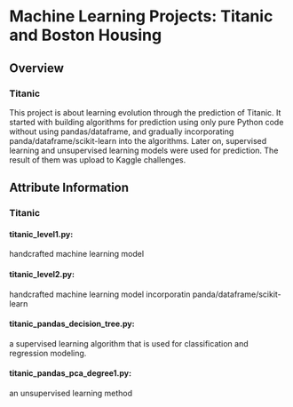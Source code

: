 # Machine Learning Projects: Titanic and Boston Housing
## Overview
### Titanic
This project is about learning evolution through the prediction of Titanic. It started with building algorithms for prediction using only pure Python code without using pandas/dataframe, and gradually incorporating panda/dataframe/scikit-learn into the algorithms. Later on, supervised learning and unsupervised learning models were used for prediction. The result of them was upload to Kaggle challenges.
## Attribute Information
### Titanic
#### titanic_level1.py:  
handcrafted machine learning model
#### titanic_level2.py:  
handcrafted machine learning model incorporatin panda/dataframe/scikit-learn
#### titanic_pandas_decision_tree.py: 
a supervised learning algorithm that is used for classification and regression modeling.
#### titanic_pandas_pca_degree1.py: 
an unsupervised learning method

